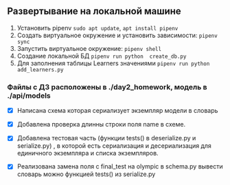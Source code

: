 ## Развертывание на локальной машине
1. Установить pipenv `sudo apt update`, `apt install pipenv`
2. Создать виртуальное окружение и установить зависимости: `pipenv sync`
3. Запустить виртуальное окружение: `pipenv shell`
4. Создание локальной БД `pipenv run python  create_db.py`
5. Для заполнения таблицы Learners значениями `pipenv run python add_learners.py`

### Файлы с ДЗ расположены в ./day2_homework, модель в ./api/models
- [x] Напиcана схема которая сериализует экземпляр модели в словарь
- [x] Добавлена проверка длинны строки поля name в схеме.
- [x] Добавлена тестовая часть (функции tests() в deserialize.py и serialize.py) ,
      в которой есть сериализация и десериализация для единичного экземпляра и списка экземпляров.
- [x] Реализована замена поля с final_test на olympic в schema.py
      вывести словарь можно функцией tests() из serialize.py
    
